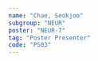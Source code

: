 ```yaml
---
name: "Chae, Seokjoo"
subgroup: "NEUR"
poster: "NEUR-7"
tag: "Poster Presenter"
code: "PS03"
---
```

